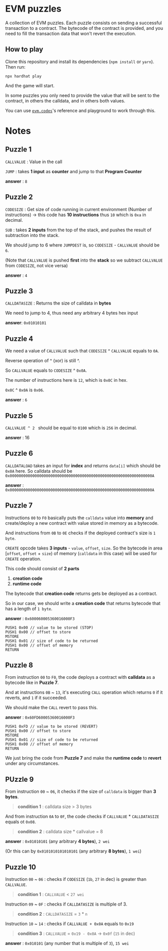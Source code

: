 # EVM puzzles

A collection of EVM puzzles. Each puzzle consists on sending a successful transaction to a contract. The bytecode of the contract is provided, and you need to fill the transaction data that won't revert the execution.

## How to play

Clone this repository and install its dependencies (`npm install` or `yarn`). Then run:

```
npx hardhat play
```

And the game will start.

In some puzzles you only need to provide the value that will be sent to the contract, in others the calldata, and in others both values.

You can use [`evm.codes`](https://www.evm.codes/)'s reference and playground to work through this.

# Notes

## Puzzle 1

`CALLVALUE` : Value in the call

`JUMP` : takes **1 input** as **counter** and jump to that **Program Counter**

**answer** : `8`

## Puzzle 2

`CODESIZE` :
Get size of code running in current environment (Number of instructions) -> this code has **10 instructions** thus `10` which is `0xa` in decimal.

`SUB` : takes **2 inputs** from the top of the stack, and pushes the result of subtraction into the stack.

We should jump to 6 where `JUMPDEST` is, so `CODESIZE` - `CALLVALUE` should be `6`.

(Note that `CALLVALUE` is pushed **first** into the **stack** so we subtract `CALLVALUE` from `CODESIZE`, not vice versa)

**answer** : `4`

## Puzzle 3

`CALLDATASIZE` : Returns the size of calldata in **bytes**

We need to jump to 4, thus need any arbitrary 4 bytes hex input

**answer**: `0x01010101`

## Puzzle 4

We need a value of `CALLVALUE` such that `CODESIZE` ^ `CALLVALUE` equals to `0A`.

Reverse operation of ^ (xor) is still ^.

So `CALLVALUE` equals to `CODESIZE` ^ `0x0A`.

The number of instructions here is `12`, which is `0x0C` in hex.

`0x0C` ^ `0x0A` is `0x06`.

**answer** : `6`

## Puzzle 5

`CALLVALUE ^ 2 ` should be equal to `0100` which is `256` in decimal.

**answer** : 16

## Puzzle 6

`CALLDATALOAD` takes an input for **index** and returns `data[i]` which should be `0x0A` here.
So calldata should be `0x000000000000000000000000000000000000000000000000000000000000000A`

**answer** : `0x000000000000000000000000000000000000000000000000000000000000000A`

## Puzzle 7

Instructions `00` to `F0` basically puts the `calldata` value into **memory** and create/deploy a new contract with value stored in memory as a bytecode.

And instructions from `0B` to `0E` checks if the deployed contract's size is `1 byte`.

`CREATE` opcode takes **3 inputs** - `value`, `offset`, `size`.
So the bytecode in area [`offset`, `offset` + `size`) of memory (`calldata` in this case) will be used for `CREATE` operation.

This code should consist of **2 parts**

1. **creation code**
2. **runtime code**

The bytecode that **creation code** returns gets be deployed as a contract.

So in our case, we should write a **creation code** that returns bytecode that has a length of `1 byte`.

**answer** : `0x600060005360016000F3`

```
PUSH1 0x00 // value to be stored (STOP)
PUSH1 0x00 // offset to store
MSTORE
PUSH1 0x01 // size of code to be returned
PUSH1 0x00 // offset of memory
RETURN
```

## Puzzle 8

From instruction `00` to `F0`, the code deploys a contract with **calldata** as a bytecode like in **Puzzle 7**.

And at instructions `0B` ~ `13`, it's executing `CALL` operation which returns `0` if it reverts, and `1` if it succeeded.

We should make the `CALL` revert to pass this.

**answer** : `0x60FD60005360016000F3`

```
PUSH1 0xFD // value to be stored (REVERT)
PUSH1 0x00 // offset to store
MSTORE
PUSH1 0x01 // size of code to be returned
PUSH1 0x00 // offset of memory
RETURN
```

We just bring the code from **Puzzle 7** and make the **runtime code** to **revert** under any circumstances.

## PUzzle 9

From instruction `00` ~ `06`, it checks if the size of `calldata` is bigger than **3 bytes**.

> **condition 1** : calldata size > 3 bytes

And from instruction `0A` to `0F`, the code checks if `CALLVALUE` \* `CALLDATASIZE` equals ot `0x08`.

> **condition 2** : calldata size \* callvalue = 8

**answer** : `0x01010101` (any arbitrary **4 bytes**), `2 wei`

(Or this can by `0x0101010101010101` (any arbitrary **8 bytes**), `1 wei`)

## Puzzle 10

Instruction `00` ~ `06` : checks if `CODESIZE` (`1b`, `27` in dec) is greater than `CALLVALUE`.

> **condition 1** : `CALLVALUE` < `27 wei`

Instruction `09` ~ `0F` : checks if `CALLDATASIZE` is multiple of 3.

> **condition 2** : `CALLDATASIZE` = `3` \* `n`

Instruction `10` ~ `14` : checks if `CALLVALUE + 0x0A` equals to `0x19`

> **condition 3** : `CALLVALUE` = `0x19 - 0x0A` -> `0x0f` (`15` in dec)

**answer** : `0x010101` (any number that is multiple of `3`), `15 wei`
